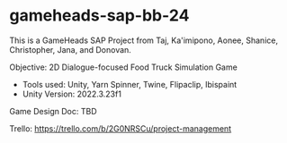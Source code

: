 # gameheads-sap-bb-24
This is a GameHeads SAP Project from Taj, Ka'imipono, Aonee, Shanice, Christopher, Jana, and Donovan.

Objective: 2D Dialogue-focused Food Truck Simulation Game
- Tools used: Unity, Yarn Spinner, Twine, Flipaclip, Ibispaint
- Unity Version: 2022.3.23f1

Game Design Doc: TBD

Trello: https://trello.com/b/2G0NRSCu/project-management
